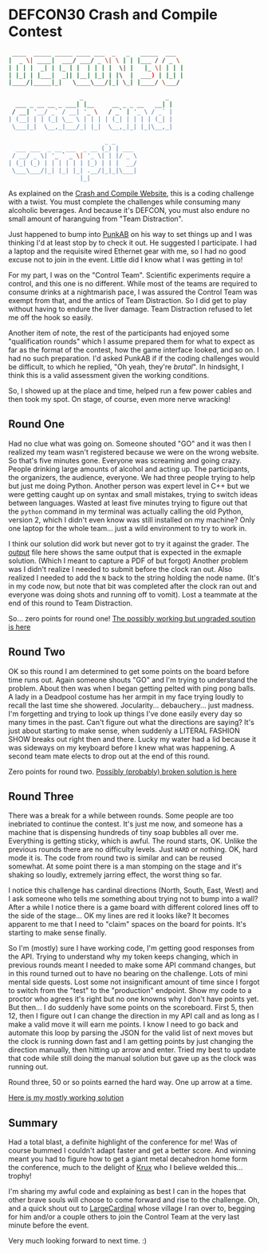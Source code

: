 # DEFCON30 Crash and Compile Contest

```sh
 ____  _____ _____ ____ ___  _   _   _____  ___  
|  _ \| ____|  ___/ ___/ _ \| \ | | |___ / / _ \
| | | |  _| | |_ | |  | | | |  \| |   |_ \| | | |
| |_| | |___|  _|| |__| |_| | |\  |  ___) | |_| |
|____/|_____|_|   \____\___/|_| \_| |____/ \___/

                    _                       _
  ___ _ __ __ _ ___| |__     __ _ _ __   __| |
 / __| '__/ _` / __| '_ \   / _` | '_ \ / _` |
| (__| | | (_| \__ \ | | | | (_| | | | | (_| |
 \___|_|  \__,_|___/_| |_|  \__,_|_| |_|\__,_|

                           _ _
  ___ ___  _ __ ___  _ __ (_) | ___
 / __/ _ \| '_ ` _ \| '_ \| | |/ _ \
| (_| (_) | | | | | | |_) | | |  __/
 \___\___/|_| |_| |_| .__/|_|_|\___|
                    |_|

```

As explained on the [Crash and Compile Website](https://crashandcompile.org/), this
is a coding challenge with a twist. You must complete the challenges while consuming
many alcoholic beverages. And because it's DEFCON, you must also endure no small
amount of haranguing from "Team Distraction".

Just happened to bump into [PunkAB](https://twitter.com/punk_ab) on his way to set
things up and I was thinking I'd at least stop by to check it out. He suggested I
participate. I had a laptop and the requisite wired Ethernet gear with me, so I had
no good excuse not to join in the event. Little did I know what I was getting in to!

For my part, I was on the "Control Team". Scientific experiments require a control,
and this one is no different. While most of the teams are required to consume drinks
at a nightmarish pace, I was assured the Control Team was exempt from that, and the
antics of Team Distraction. So I did get to play without having to endure the liver
damage. Team Distraction refused to let me off the hook so easily.

Another item of note, the rest of the participants had enjoyed some "qualification
rounds" which I assume prepared them for what to expect as far as the format of the
contest, how the game interface looked, and so on. I had no such preparation. I'd
asked PunkAB if if the coding challenges would be difficult, to which he replied,
"Oh yeah, they're _brutal_". In hindsight, I think this is a valid assessment given
the working conditions.

So, I showed up at the place and time, helped run a few power cables and then took
my spot. On stage, of course, even more nerve wracking!

## Round One

Had no clue what was going on. Someone shouted "GO" and it was then I realized my
team wasn't registered because we were on the wrong website. So that's five minutes
gone. Everyone was screaming and going crazy. People drinking large amounts of
alcohol and acting up. The participants, the organizers, the audience, everyone. We
had three people trying to help but just me doing Python. Another person was expert
level in C++ but we were getting caught up on syntax and small mistakes, trying
to switch ideas between languages. Wasted at least five minutes trying to figure
out that the `python` command in my terminal was actually calling the old Python,
version 2, which I didn't even know was still installed on my machine? Only one
laptop for the whole team... just a wild environment to try to work in.

I think our solution did work but never got to try it against the grader.
The [output](round1/output.txt) file here shows the same output that is expected
in the exmaple solution. (Which I meant to capture a PDF of but forgot) Another
problem was I didn't realize I needed to submit before the clock ran out. Also
realized I needed to add the `N` back to the string holding the node name. (It's
in my code now, but note that bit was completed after the clock ran out and everyone
was doing shots and running off to vomit). Lost a teammate at the end of this
round to Team Distraction.

So... zero points for round one!
[The possibly working but ungraded soution is here](round1/nodes.py)

## Round Two

OK so this round I am determined to get some points on the board before time
runs out. Again someone shouts "GO" and I'm trying to understand the problem.
About then was when I began getting pelted with ping pong balls. A lady in a
Deadpool costume has her armpit in my face trying loudly to recall the last
time she showered. Jocularity... debauchery... just madness. I'm forgetting
and trying to look up things I've done easily every day so many times in the
past. Can't figure out what the directions are saying? It's just about
starting to make sense, when suddenly a LITERAL FASHION SHOW breaks out
right then and there. Lucky my water had a lid because it was sideways on
my keyboard before I knew what was happening. A second team mate elects to
drop out at the end of this round.

Zero points for round two. 
[Possibly (probably) broken solution is here](round2/api.py)

## Round Three

There was a break for a while between rounds. Some people are too inebriated
to continue the contest. It's just me now, and someone has a machine that
is dispensing hundreds of tiny soap bubbles all over me. Everything is
getting sticky, which is awful. The round starts, OK. Unlike the previous
rounds there are no difficulty levels. Just `HARD` or nothing. OK, hard
mode it is. The code from round two is similar and can be reused somewhat.
At some point there is a man stomping on the stage and it's shaking so
loudly, extremely jarring effect, the worst thing so far.

I notice this challenge has cardinal directions (North, South, East, West)
and I ask someone who tells me something about trying not to bump into a
wall? After a while I notice there is a game board with different colored
lines off to the side of the stage... OK my lines are red it looks like?
It becomes apparent to me that I need to "claim" spaces on the board for
points. It's starting to make sense finally.

So I'm (mostly) sure I have working code, I'm getting good responses from
the API. Trying to understand why my token keeps changing, which in
previous rounds meant I needed to make some API command changes, but in
this round turned out to have no bearing on the challenge. Lots of mini
mental side quests. Lost some not insignificant amount of time since I
forgot to switch from the "test" to the "production" endpoint.  Show my
code to a proctor who agrees it's right but no one knowns why I don't have
points yet. But then... I do suddenly have some points on the scoreboard.
First 5, then 12, then I figure out I can change the
direction in my API call and as long as I make a valid move it will earn
me points. I know I need to go back and automate this loop by parsing
the JSON for the valid list of next moves but the clock is running
down fast and I am getting points by just changing the direction manually,
then hitting up arrow and enter. Tried my best to update that code while
still doing the manual solution but gave up as the clock was running out.

Round three, 50 or so points earned the hard way. One up arrow at a time.

[Here is my mostly working solution](round3/arena.py)

## Summary

Had a total blast, a definite highlight of the conference for me! Was
of course bummed I couldn't adapt faster and get a better score. And
winning meant you had to figure how to get a giant metal decahedron
home form the conference, much to the delight of [Krux](https://twitter.com/krux)
who I believe welded this... trophy!

I'm sharing my awful code and explaining as best I can in the hopes that
other brave souls will choose to come forward and rise to the challenge.
Oh, and a quick shout out to [LargeCardinal](https://twitter.com/LargeCardinal)
whose village I ran over to, begging for him and/or a couple others to join
the Control Team at the very last minute before the event.

Very much looking forward to next time. :)
